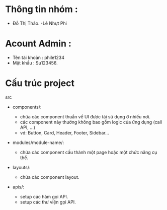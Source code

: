 # Thông tin nhóm :
 - Đỗ Thị Thảo.
 -Lê Nhựt Phi

# Acount Admin :
- Tên tài khoản : phile1234
- Mật khẩu : Su123456.


# Cấu trúc project
src
- components/:
    - chứa các component thuần về UI được tái sử dụng ở nhiều nơi.
    - các component này thường không bao gồm logic của ứng dụng (call API, ...)
    - vd: Button, Card, Header, Footer, Sidebar...

- modules/module-name/:
    - chứa các component cấu thành một page hoặc một chức năng cụ thể.
    
- layouts/:
    - chứa các component layout.

- apis/: 
    - setup các hàm gọi API.
    - setup các thư viện gọi API.

